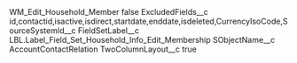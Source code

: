 <?xml version="1.0" encoding="UTF-8"?>
<CustomMetadata xmlns="http://soap.sforce.com/2006/04/metadata" xmlns:xsi="http://www.w3.org/2001/XMLSchema-instance" xmlns:xsd="http://www.w3.org/2001/XMLSchema">
    <label>WM_Edit_Household_Member</label>
    <protected>false</protected>
    <values>
        <field>ExcludedFields__c</field>
        <value xsi:type="xsd:string">id,contactid,isactive,isdirect,startdate,enddate,isdeleted,CurrencyIsoCode,SourceSystemId__c</value>
    </values>
    <values>
        <field>FieldSetLabel__c</field>
        <value xsi:type="xsd:string">LBL.Label_Field_Set_Household_Info_Edit_Membership</value>
    </values>
    <values>
        <field>SObjectName__c</field>
        <value xsi:type="xsd:string">AccountContactRelation</value>
    </values>
    <values>
        <field>TwoColumnLayout__c</field>
        <value xsi:type="xsd:boolean">true</value>
    </values>
</CustomMetadata>

